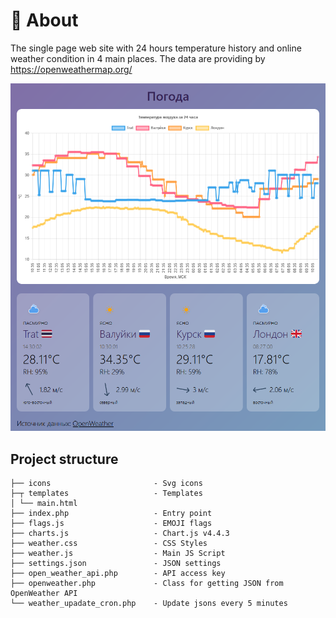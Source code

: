 # 🧐 About

The single page web site with 24 hours temperature history and 
online weather condition in 4 main places. The data are providing by https://openweathermap.org/

![Screen](https://github.com/okb3wok/weather/blob/master/screen.png?raw=true)

## Project structure

```text
├── icons                       - Svg icons
├─┬ templates                   - Templates
│ └── main.html   
├── index.php                   - Entry point
├── flags.js                    - EMOJI flags
├── charts.js                   - Chart.js v4.4.3
├── weather.css                 - CSS Styles
├── weather.js                  - Main JS Script
├── settings.json               - JSON settings
├── open_weather_api.php        - API access key
├── openweather.php             - Class for getting JSON from OpenWeather API
└── weather_upadate_cron.php    - Update jsons every 5 minutes
```
